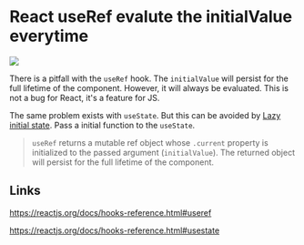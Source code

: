# React useRef evalute the initialValue everytime

[![](https://img.shields.io/endpoint?url=https://raw.githubusercontent.com/cncolder/demo/master/shields/codesandbox.json)](https://githubbox.com/cncolder/demo/tree/master/react/useref-evalute-initial-value-everytime)

There is a pitfall with the `useRef` hook. The `initialValue` will persist for the full lifetime of the component. However, it will always be evaluated. This is not a bug for React, it's a feature for JS.

The same problem exists with `useState`. But this can be avoided by [Lazy initial state](https://reactjs.org/docs/hooks-reference.html#lazy-initial-state). Pass a initial function to the `useState`.

> `useRef` returns a mutable ref object whose `.current` property is initialized to the passed argument (`initialValue`). The returned object will persist for the full lifetime of the component.

## Links

https://reactjs.org/docs/hooks-reference.html#useref

https://reactjs.org/docs/hooks-reference.html#usestate
